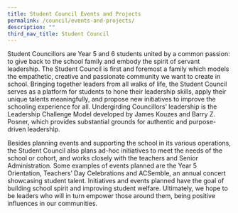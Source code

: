 ```yaml
---
title: Student Council Events and Projects
permalink: /council/events-and-projects/
description: ""
third_nav_title: Student Council
---
```

Student Councillors are Year 5 and 6 students united by a common passion: to give back to the school family and embody the spirit of servant leadership. The Student Council is first and foremost a family which models the empathetic, creative and passionate community we want to create in school. Bringing together leaders from all walks of life, the Student Council serves as a platform for students to hone their leadership skills, apply their unique talents meaningfully, and propose new initiatives to improve the schooling experience for all. Undergirding Councillors’ leadership is the Leadership Challenge Model developed by James Kouzes and Barry Z. Posner, which provides substantial grounds for authentic and purpose-driven leadership.

Besides planning events and supporting the school in its various operations, the Student Council also plans ad-hoc initiatives to meet the needs of the school or cohort, and works closely with the teachers and Senior Administration. Some examples of events planned are the Year 5 Orientation, Teachers’ Day Celebrations and ACSemble, an annual concert showcasing student talent. Initiatives and events planned have the goal of building school spirit and improving student welfare. Ultimately, we hope to be leaders who will in turn empower those around them, being positive influences in our communities.